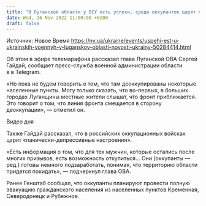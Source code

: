 ```yaml
---
title: "В Луганской области у ВСУ есть успехи, среди оккупантов царят панически-депрессивные настроения — глава ОВА"
date: Wed, 16 Nov 2022 11:00:00 +0200
draft: false
---
```

Источник: Новое Время https://nv.ua/ukraine/events/uspehi-est-u-ukrainskih-voennyh-v-luganskoy-oblasti-novosti-ukrainy-50284414.html


 Об этом в эфире телемарафона рассказал глава Луганской ОВА Сергей Гайдай, сообщает пресс-служба военной администрации области в в Telegram.

«Но пока не будем говорить о том, что там деоккупированы некоторые населенные пункты. Могу только сказать, что во-первых, в больших городах Луганщины местные жители слышат, что фронт приближается. Это говорит о том, что линия фронта смещается в сторону деоккупации», — отметил он.

 Видео дня   

Также Гайдай рассказал, что в российских оккупационных войсках царят «панически-депрессивные настроения».

«Есть информация о том, что для тех мужчин, которые остались после многих призывов, есть возможность откупиться… Они (оккупанты — ред.) готовы немного подзаработать, понимая, что территорию области придется покидать», — подчеркнул глава ОВА.

Ранее Генштаб сообщал, что оккупанты планируют провести полную эвакуацию гражданского населения из населенных пунктов Кременная, Северодонецк и Рубежное.
